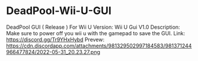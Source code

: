 # DeadPool-Wii-U-GUI
DeadPool GUI ( Release ) For Wii U
Version: Wii U Gui V1.0
Description: Make sure to power off you wii u with the gamepad to save the GUI. 
Link: https://discord.gg/Tr9YHxHybd
Prevew: https://cdn.discordapp.com/attachments/981329502997184583/981371244966477824/2022-05-31_20.23.27.png
